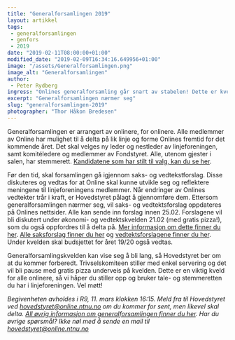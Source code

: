 ```yaml
---
title: "Generalforsamlingen 2019"
layout: artikkel
tags: 
 - generalforsamlingen
 - genfors
 - 2019
date: "2019-02-11T08:00:00+01:00"
modified_date: "2019-02-09T16:34:16.649956+01:00"
image: "/assets/Generalforsamlingen.png"
image_alt: "Generalforsamlingen"
author:
 - Peter Rydberg
ingress: "Onlines generalforsamling går snart av stabelen! Dette er kvelden hvor alle linjeforeningens medlemmer kan komme med innspill til organisasjonens fremgang det foregående året og vedta vedtekter for fremtiden. Ikke minst blir det valg av nye ledere og hovedstyre!"
excerpt: "Generalforsamlingen nærmer seg"
slug: "generalforsamlingen-2019"
photographer: "Thor Håkon Bredesen"
---
```

Generalforsamlingen er arrangert av onlinere, for onlinere. Alle medlemmer av Online har mulighet til å delta på lik linje og forme Onlines fremtid for det kommende året. Det skal velges ny leder og nestleder av linjeforeningen, samt komitéledere og medlemmer av Fondstyret. Alle, utenom gjester i salen, har stemmerett. [Kandidatene som har stilt til valg, kan du se her](https://online.ntnu.no/wiki/online/generalforsamlingen/genfors2019/valg).

Før den tid, skal forsamlingen gå igjennom saks- og vedtekstforslag. Disse diskuteres og vedtas for at Online skal kunne utvikle seg og reflektere meningene til linjeforeningens medlemmer. Når endringer av Onlines vedtekter trår i kraft, er Hovedstyret pålagt å gjennomføre dem. Ettersom generalforsamlingen nærmer seg, vil saks- og vedtektsforslag oppdateres på Onlines nettsider. Alle kan sende inn forslag innen 25.02. Forslagene vil bli diskutert under økonomi- og vedtektskvelden 21.02 (med gratis pizza!), som du også oppfordres til å delta på. [Mer informasjon om dette finner du her](https://online.ntnu.no/events/655/okonomi-og-vedtektskveld/). [Alle saksforslag finner du her](https://online.ntnu.no/wiki/online/generalforsamlingen/genfors2019/saksforslag) og [vedtektsforslagene finner du her](https://online.ntnu.no/wiki/online/generalforsamlingen/genfors2019/vedtekstforslag). Under kvelden skal budsjettet for året 19/20 også vedtas.

Generalforsamlingskvelden kan vise seg å bli lang, så Hovedstyret ber om at du kommer forberedt. Trivselskomiteen stiller med enkel servering og det vil bli pause med gratis pizza underveis på kvelden. Dette er en viktig kveld for alle onlinere, så vi håper du stiller opp og bruker tale- og stemmeretten du har i linjeforeningen. Vel møtt!

*Begivenheten avholdes i R9, 11. mars klokken 16:15. Meld fra til Hovedstyret ved hovedstyret@online.ntnu.no om du kommer for sent, men likevel skal delta. [All øvrig informasjon om generalforsamlingen finner du her](https://online.ntnu.no/wiki/online/generalforsamlingen/genfors2019/). Har du øvrige spørsmål? Ikke nøl med å sende en mail til hovedstyret@online.ntnu.no*